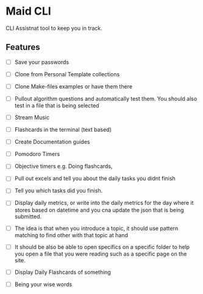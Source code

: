 # Maid CLI

CLI Assistnat tool to keep you in track.


## Features

- [ ] Save your passwords
- [ ] Clone from Personal Template collections
- [ ] Clone Make-files examples or have them there
- [ ] Pullout algorithm questions and automatically test them. You should also test in a file that is being selected
- [ ] Stream Music
- [ ] Flashcards in the terminal (text based)
- [ ] Create Documentation guides
- [ ] Pomodoro Timers
- [ ] Objective timers e.g. Doing flashcards,
- [ ] Pull out excels and tell you about the daily tasks you didnt finish
- [ ] Tell you which tasks did you finish.
- [ ] Display daily metrics, or write into the daily metrics for the day where it stores based on datetime and you cna update the json that is being submitted.
- [ ] The idea is that when you introduce a topic, it should use pattern matching to find other with that topic at hand
- [ ] It should be also be able to open specifics on a specific folder to help you open a file that you were reading such as a specific page on the site.
- [ ] Display Daily Flashcards of something
- [ ] Being your wise words




